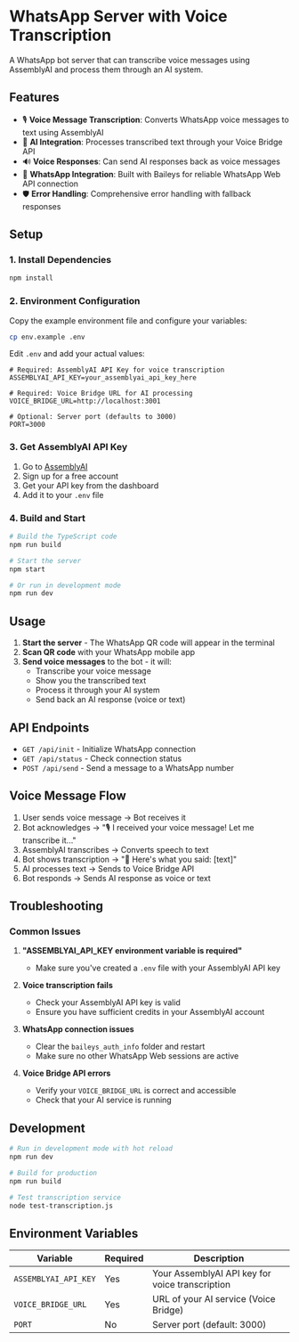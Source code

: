 # WhatsApp Server with Voice Transcription

A WhatsApp bot server that can transcribe voice messages using AssemblyAI and process them through an AI system.

## Features

- 🎙️ **Voice Message Transcription**: Converts WhatsApp voice messages to text using AssemblyAI
- 🤖 **AI Integration**: Processes transcribed text through your Voice Bridge API
- 🔊 **Voice Responses**: Can send AI responses back as voice messages
- 📱 **WhatsApp Integration**: Built with Baileys for reliable WhatsApp Web API connection
- 🛡️ **Error Handling**: Comprehensive error handling with fallback responses

## Setup

### 1. Install Dependencies

```bash
npm install
```

### 2. Environment Configuration

Copy the example environment file and configure your variables:

```bash
cp env.example .env
```

Edit `.env` and add your actual values:

```env
# Required: AssemblyAI API Key for voice transcription
ASSEMBLYAI_API_KEY=your_assemblyai_api_key_here

# Required: Voice Bridge URL for AI processing
VOICE_BRIDGE_URL=http://localhost:3001

# Optional: Server port (defaults to 3000)
PORT=3000
```

### 3. Get AssemblyAI API Key

1. Go to [AssemblyAI](https://www.assemblyai.com/)
2. Sign up for a free account
3. Get your API key from the dashboard
4. Add it to your `.env` file

### 4. Build and Start

```bash
# Build the TypeScript code
npm run build

# Start the server
npm start

# Or run in development mode
npm run dev
```

## Usage

1. **Start the server** - The WhatsApp QR code will appear in the terminal
2. **Scan QR code** with your WhatsApp mobile app
3. **Send voice messages** to the bot - it will:
   - Transcribe your voice message
   - Show you the transcribed text
   - Process it through your AI system
   - Send back an AI response (voice or text)

## API Endpoints

- `GET /api/init` - Initialize WhatsApp connection
- `GET /api/status` - Check connection status
- `POST /api/send` - Send a message to a WhatsApp number

## Voice Message Flow

1. User sends voice message → Bot receives it
2. Bot acknowledges → "🎙️ I received your voice message! Let me transcribe it..."
3. AssemblyAI transcribes → Converts speech to text
4. Bot shows transcription → "📝 Here's what you said: [text]"
5. AI processes text → Sends to Voice Bridge API
6. Bot responds → Sends AI response as voice or text

## Troubleshooting

### Common Issues

1. **"ASSEMBLYAI_API_KEY environment variable is required"**
   - Make sure you've created a `.env` file with your AssemblyAI API key

2. **Voice transcription fails**
   - Check your AssemblyAI API key is valid
   - Ensure you have sufficient credits in your AssemblyAI account

3. **WhatsApp connection issues**
   - Clear the `baileys_auth_info` folder and restart
   - Make sure no other WhatsApp Web sessions are active

4. **Voice Bridge API errors**
   - Verify your `VOICE_BRIDGE_URL` is correct and accessible
   - Check that your AI service is running

## Development

```bash
# Run in development mode with hot reload
npm run dev

# Build for production
npm run build

# Test transcription service
node test-transcription.js
```

## Environment Variables

| Variable | Required | Description |
|----------|----------|-------------|
| `ASSEMBLYAI_API_KEY` | Yes | Your AssemblyAI API key for voice transcription |
| `VOICE_BRIDGE_URL` | Yes | URL of your AI service (Voice Bridge) |
| `PORT` | No | Server port (default: 3000) |